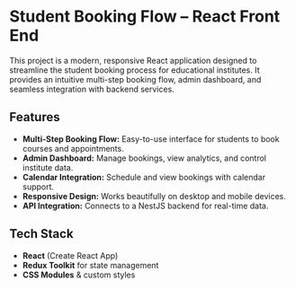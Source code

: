 # Student Booking Flow – React Front End

This project is a modern, responsive React application designed to streamline the student booking process for educational institutes. It provides an intuitive multi-step booking flow, admin dashboard, and seamless integration with backend services.

## Features
- **Multi-Step Booking Flow:** Easy-to-use interface for students to book courses and appointments.
- **Admin Dashboard:** Manage bookings, view analytics, and control institute data.
- **Calendar Integration:** Schedule and view bookings with calendar support.
- **Responsive Design:** Works beautifully on desktop and mobile devices.
- **API Integration:** Connects to a NestJS backend for real-time data.

## Tech Stack
- **React** (Create React App)
- **Redux Toolkit** for state management
- **CSS Modules** & custom styles

